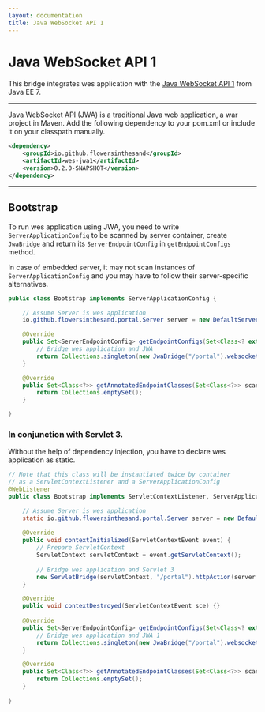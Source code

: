 ```yaml
---
layout: documentation
title: Java WebSocket API 1
---
```


# Java WebSocket API 1
This bridge integrates wes application with the [Java WebSocket API 1](http://docs.oracle.com/javaee/7/tutorial/doc/websocket.htm#GKJIQ5) from Java EE 7.

---

Java WebSocket API (JWA) is a traditional Java web application, a war project in Maven. Add the following dependency to your pom.xml or include it on your classpath manually.

```xml
<dependency>
    <groupId>io.github.flowersinthesand</groupId>
    <artifactId>wes-jwa1</artifactId>
    <version>0.2.0-SNAPSHOT</version>
</dependency>
```

---

## Bootstrap

To run wes application using JWA, you need to write `ServerApplicationConfig` to be scanned by server container, create `JwaBridge` and return its `ServerEndpointConfig` in `getEndpointConfigs` method.

In case of embedded server, it may not scan instances of `ServerApplicationConfig` and you may have to follow their server-specific alternatives. 

```java
public class Bootstrap implements ServerApplicationConfig {

    // Assume Server is wes application
    io.github.flowersinthesand.portal.Server server = new DefaultServer();

    @Override
    public Set<ServerEndpointConfig> getEndpointConfigs(Set<Class<? extends Endpoint>> classes) {
        // Bridge wes application and JWA
        return Collections.singleton(new JwaBridge("/portal").websocketAction(server.websocketAction()).config());
    }

    @Override
    public Set<Class<?>> getAnnotatedEndpointClasses(Set<Class<?>> scanned) {
        return Collections.emptySet();
    }

}
```

### In conjunction with Servlet 3.

Without the help of dependency injection, you have to declare wes application as static.

```java
// Note that this class will be instantiated twice by container 
// as a ServletContextListener and a ServerApplicationConfig
@WebListener
public class Bootstrap implements ServletContextListener, ServerApplicationConfig {

    // Assume Server is wes application
    static io.github.flowersinthesand.portal.Server server = new DefaultServer();
    
    @Override
    public void contextInitialized(ServletContextEvent event) {
        // Prepare ServletContext
        ServletContext servletContext = event.getServletContext();
        
        // Bridge wes application and Servlet 3
        new ServletBridge(servletContext, "/portal").httpAction(server.httpAction());
    }

    @Override
    public void contextDestroyed(ServletContextEvent sce) {}
    
    @Override
    public Set<ServerEndpointConfig> getEndpointConfigs(Set<Class<? extends Endpoint>> classes) {
        // Bridge wes application and JWA 1
        return Collections.singleton(new JwaBridge("/portal").websocketAction(server.websocketAction()).config());
    }

    @Override
    public Set<Class<?>> getAnnotatedEndpointClasses(Set<Class<?>> scanned) {
        return Collections.emptySet();
    }
    
}
```